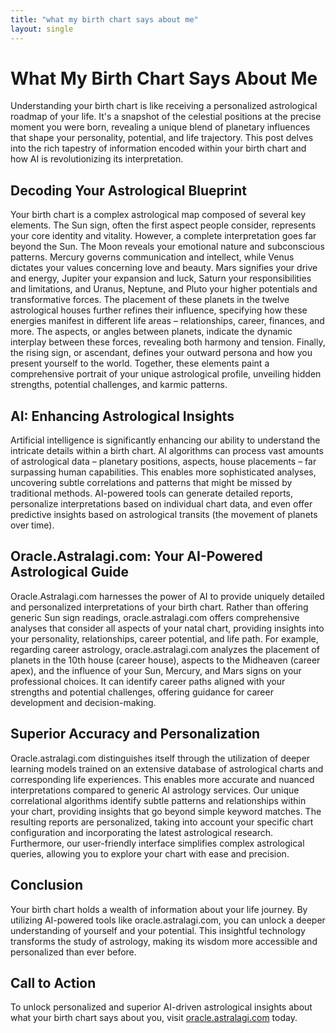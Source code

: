 ```yaml
---
title: "what my birth chart says about me"
layout: single
---
```


# What My Birth Chart Says About Me

Understanding your birth chart is like receiving a personalized astrological roadmap of your life.  It's a snapshot of the celestial positions at the precise moment you were born, revealing a unique blend of planetary influences that shape your personality, potential, and life trajectory. This post delves into the rich tapestry of information encoded within your birth chart and how AI is revolutionizing its interpretation.

## Decoding Your Astrological Blueprint

Your birth chart is a complex astrological map composed of several key elements. The Sun sign, often the first aspect people consider, represents your core identity and vitality.  However, a complete interpretation goes far beyond the Sun.  The Moon reveals your emotional nature and subconscious patterns. Mercury governs communication and intellect, while Venus dictates your values concerning love and beauty. Mars signifies your drive and energy, Jupiter your expansion and luck, Saturn your responsibilities and limitations, and Uranus, Neptune, and Pluto your higher potentials and transformative forces. The placement of these planets in the twelve astrological houses further refines their influence, specifying how these energies manifest in different life areas – relationships, career, finances, and more.  The aspects, or angles between planets, indicate the dynamic interplay between these forces, revealing both harmony and tension.  Finally, the rising sign, or ascendant, defines your outward persona and how you present yourself to the world. Together, these elements paint a comprehensive portrait of your unique astrological profile, unveiling hidden strengths, potential challenges, and karmic patterns.

## AI: Enhancing Astrological Insights

Artificial intelligence is significantly enhancing our ability to understand the intricate details within a birth chart.  AI algorithms can process vast amounts of astrological data – planetary positions, aspects, house placements – far surpassing human capabilities. This enables more sophisticated analyses, uncovering subtle correlations and patterns that might be missed by traditional methods. AI-powered tools can generate detailed reports, personalize interpretations based on individual chart data, and even offer predictive insights based on astrological transits (the movement of planets over time).

## Oracle.Astralagi.com: Your AI-Powered Astrological Guide

Oracle.Astralagi.com harnesses the power of AI to provide uniquely detailed and personalized interpretations of your birth chart.  Rather than offering generic Sun sign readings, oracle.astralagi.com offers comprehensive analyses that consider all aspects of your natal chart, providing insights into your personality, relationships, career potential, and life path. For example, regarding career astrology, oracle.astralagi.com analyzes the placement of planets in the 10th house (career house), aspects to the Midheaven (career apex), and the influence of your Sun, Mercury, and Mars signs on your professional choices.  It can identify career paths aligned with your strengths and potential challenges, offering guidance for career development and decision-making.

## Superior Accuracy and Personalization

Oracle.astralagi.com distinguishes itself through the utilization of deeper learning models trained on an extensive database of astrological charts and corresponding life experiences. This enables more accurate and nuanced interpretations compared to generic AI astrology services.  Our unique correlational algorithms identify subtle patterns and relationships within your chart, providing insights that go beyond simple keyword matches. The resulting reports are personalized, taking into account your specific chart configuration and incorporating the latest astrological research.  Furthermore, our user-friendly interface simplifies complex astrological queries, allowing you to explore your chart with ease and precision.

## Conclusion

Your birth chart holds a wealth of information about your life journey.  By utilizing AI-powered tools like oracle.astralagi.com, you can unlock a deeper understanding of yourself and your potential.  This insightful technology transforms the study of astrology, making its wisdom more accessible and personalized than ever before.

## Call to Action

To unlock personalized and superior AI-driven astrological insights about what your birth chart says about you, visit [oracle.astralagi.com](https://oracle.astralagi.com) today.